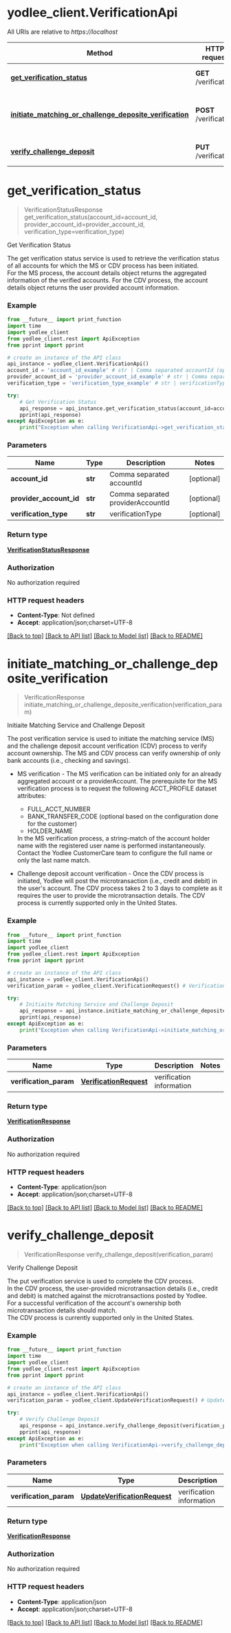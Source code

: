 # yodlee_client.VerificationApi

All URIs are relative to *https://localhost*

Method | HTTP request | Description
------------- | ------------- | -------------
[**get_verification_status**](VerificationApi.md#get_verification_status) | **GET** /verification | Get Verification Status
[**initiate_matching_or_challenge_deposite_verification**](VerificationApi.md#initiate_matching_or_challenge_deposite_verification) | **POST** /verification | Initiaite Matching Service and Challenge Deposit
[**verify_challenge_deposit**](VerificationApi.md#verify_challenge_deposit) | **PUT** /verification | Verify Challenge Deposit


# **get_verification_status**
> VerificationStatusResponse get_verification_status(account_id=account_id, provider_account_id=provider_account_id, verification_type=verification_type)

Get Verification Status

The get verification status service is used to retrieve the verification status of all accounts for which the MS or CDV process has been initiated.<br>For the MS process, the account details object returns the aggregated information of the verified accounts. For the CDV process, the account details object returns the user provided account information.<br>

### Example
```python
from __future__ import print_function
import time
import yodlee_client
from yodlee_client.rest import ApiException
from pprint import pprint

# create an instance of the API class
api_instance = yodlee_client.VerificationApi()
account_id = 'account_id_example' # str | Comma separated accountId (optional)
provider_account_id = 'provider_account_id_example' # str | Comma separated providerAccountId (optional)
verification_type = 'verification_type_example' # str | verificationType (optional)

try:
    # Get Verification Status
    api_response = api_instance.get_verification_status(account_id=account_id, provider_account_id=provider_account_id, verification_type=verification_type)
    pprint(api_response)
except ApiException as e:
    print("Exception when calling VerificationApi->get_verification_status: %s\n" % e)
```

### Parameters

Name | Type | Description  | Notes
------------- | ------------- | ------------- | -------------
 **account_id** | **str**| Comma separated accountId | [optional] 
 **provider_account_id** | **str**| Comma separated providerAccountId | [optional] 
 **verification_type** | **str**| verificationType | [optional] 

### Return type

[**VerificationStatusResponse**](VerificationStatusResponse.md)

### Authorization

No authorization required

### HTTP request headers

 - **Content-Type**: Not defined
 - **Accept**: application/json;charset=UTF-8

[[Back to top]](#) [[Back to API list]](../README.md#documentation-for-api-endpoints) [[Back to Model list]](../README.md#documentation-for-models) [[Back to README]](../README.md)

# **initiate_matching_or_challenge_deposite_verification**
> VerificationResponse initiate_matching_or_challenge_deposite_verification(verification_param)

Initiaite Matching Service and Challenge Deposit

The post verification service is used to initiate the matching service (MS) and the challenge deposit account verification (CDV) process to verify account ownership. The MS and CDV process can verify ownership of only bank accounts (i.e., checking and savings). <ul><li>MS verification - The MS verification can be initiated only for an already aggregated account or a providerAccount. The prerequisite for the MS verification process is to request the following ACCT_PROFILE dataset attributes:</li><ul><li>FULL_ACCT_NUMBER</li><li>BANK_TRANSFER_CODE (optional based on the configuration done for the customer)</li><li>HOLDER_NAME</li></ul>In the MS verification process, a string-match of the account holder name with the registered user name is performed instantaneously. Contact the Yodlee CustomerCare team to configure the full name or only the last name match.</li></ul><ul><li>Challenge deposit account verification - Once the CDV process is initiated, Yodlee will post the microtransaction (i.e., credit and debit) in the user's account. The CDV process takes 2 to 3 days to complete as it requires the user to provide the microtransaction details. The CDV process is currently supported only in the United States.</li></ul>

### Example
```python
from __future__ import print_function
import time
import yodlee_client
from yodlee_client.rest import ApiException
from pprint import pprint

# create an instance of the API class
api_instance = yodlee_client.VerificationApi()
verification_param = yodlee_client.VerificationRequest() # VerificationRequest | verification information

try:
    # Initiaite Matching Service and Challenge Deposit
    api_response = api_instance.initiate_matching_or_challenge_deposite_verification(verification_param)
    pprint(api_response)
except ApiException as e:
    print("Exception when calling VerificationApi->initiate_matching_or_challenge_deposite_verification: %s\n" % e)
```

### Parameters

Name | Type | Description  | Notes
------------- | ------------- | ------------- | -------------
 **verification_param** | [**VerificationRequest**](VerificationRequest.md)| verification information | 

### Return type

[**VerificationResponse**](VerificationResponse.md)

### Authorization

No authorization required

### HTTP request headers

 - **Content-Type**: application/json
 - **Accept**: application/json;charset=UTF-8

[[Back to top]](#) [[Back to API list]](../README.md#documentation-for-api-endpoints) [[Back to Model list]](../README.md#documentation-for-models) [[Back to README]](../README.md)

# **verify_challenge_deposit**
> VerificationResponse verify_challenge_deposit(verification_param)

Verify Challenge Deposit

The put verification service is used to complete the CDV process.<br> In the CDV process, the user-provided microtransaction details (i.e., credit and debit) is matched against the microtransactions posted by Yodlee.<br> For a successful verification of the account's ownership both microtransaction details should match.<br>The CDV process is currently supported only in the United States.<br>

### Example
```python
from __future__ import print_function
import time
import yodlee_client
from yodlee_client.rest import ApiException
from pprint import pprint

# create an instance of the API class
api_instance = yodlee_client.VerificationApi()
verification_param = yodlee_client.UpdateVerificationRequest() # UpdateVerificationRequest | verification information

try:
    # Verify Challenge Deposit
    api_response = api_instance.verify_challenge_deposit(verification_param)
    pprint(api_response)
except ApiException as e:
    print("Exception when calling VerificationApi->verify_challenge_deposit: %s\n" % e)
```

### Parameters

Name | Type | Description  | Notes
------------- | ------------- | ------------- | -------------
 **verification_param** | [**UpdateVerificationRequest**](UpdateVerificationRequest.md)| verification information | 

### Return type

[**VerificationResponse**](VerificationResponse.md)

### Authorization

No authorization required

### HTTP request headers

 - **Content-Type**: application/json
 - **Accept**: application/json;charset=UTF-8

[[Back to top]](#) [[Back to API list]](../README.md#documentation-for-api-endpoints) [[Back to Model list]](../README.md#documentation-for-models) [[Back to README]](../README.md)

